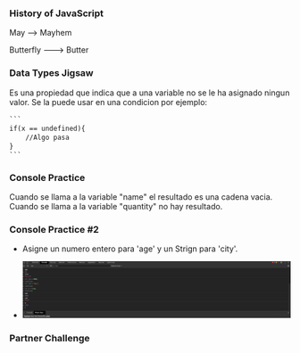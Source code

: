 ### History of JavaScript
   May ——> Mayhem
   
   Butterfly ——-> Butter
   
### Data Types Jigsaw
Es una propiedad que indica que a una variable no se le ha asignado ningun valor. Se la puede usar en una condicion por ejemplo:

    ```
    if(x == undefined){
	    //Algo pasa
    }
    ```
### Console Practice
   Cuando se llama a la variable "name" el resultado es una cadena vacia.
   Cuando se llama a la variable "quantity" no hay resultado.
   
### Console Practice #2
   * Asigne un numero entero para 'age' y un Strign para 'city'.
   
   * ![Different variables](images/ss_js1.png)
   
### Partner Challenge
